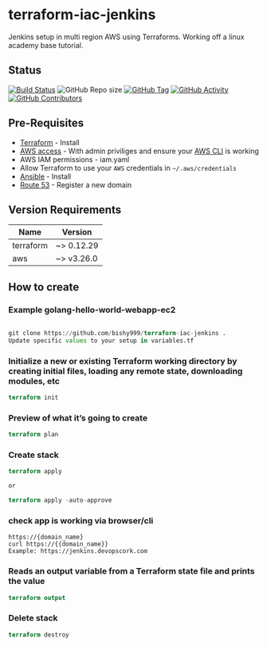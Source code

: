 # terraform-iac-jenkins
Jenkins setup in multi region AWS using Terraforms. Working off a linux academy base tutorial.


## Status
[![Build Status](https://travis-ci.com/bishy999/terraform-iac-jenkins.svg?branch=main)](   )
![GitHub Repo size](https://img.shields.io/github/repo-size/bishy999/terraform-iac-jenkins)
[![GitHub Tag](https://img.shields.io/github/tag/bishy999/terraform-iac-jenkins.svg)](https://github.com/bishy999/terraform-iac-jenkins/latest)
[![GitHub Activity](https://img.shields.io/github/commit-activity/m/bishy999/terraform-iac-jenkins)](https://github.com/bishy999/terraform-iac-jenkins)
[![GitHub Contributors](https://img.shields.io/github/contributors/bishy999/terraform-iac-jenkins)](https://github.com/bishy999/terraform-iac-jenkins)


## Pre-Requisites
   * [Terraform](https://www.terraform.io/) - Install
   * [AWS access](https://console.aws.amazon.com/) - With admin priviliges and ensure your [AWS CLI](http://docs.aws.amazon.com/cli/latest/userguide/installing.html) is working
   * AWS IAM permissions - iam.yaml
   * Allow Terraform to use your `AWS` credentials in `~/.aws/credentials`
   * [Ansible](https://docs.ansible.com/ansible/latest/installation_guide/intro_installation.html/) - Install
   * [Route 53](https://docs.aws.amazon.com/Route53/latest/DeveloperGuide/registrar.html)  - Register a new domain



## Version Requirements
| Name | Version |
|------|---------|
| terraform | ~> 0.12.29 |
| aws | ~> v3.26.0 |


## How to create
### Example golang-hello-world-webapp-ec2
```terraform

git clone https://github.com/bishy999/terraform-iac-jenkins .
Update specific values to your setup in variables.tf
```


### Initialize a new or existing Terraform working directory by creating initial files, loading any remote state, downloading modules, etc
```terraform
terraform init
```

### Preview of what it’s  going to create
```terraform
terraform plan
```


### Create stack
```terraform
terraform apply 

or

terraform apply -auto-approve
```


### check app is working via browser/cli
 
```
https://{domain_name}
curl https://{{domain_name}}
Example: https://jenkins.devopscork.com
```

### Reads an output variable from a Terraform state file and prints the value
```terraform
terraform output 
```

### Delete stack
```terraform
terraform destroy
```